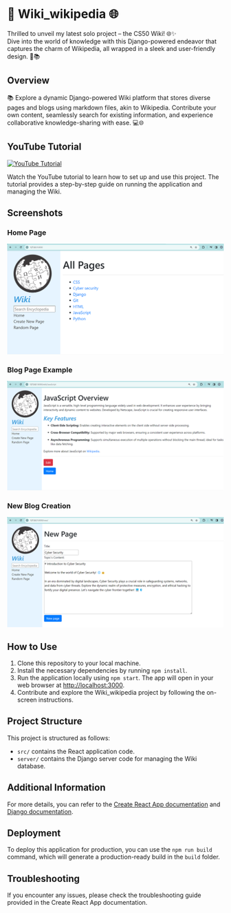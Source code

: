 # 🚀 Wiki_wikipedia 🌐
 
Thrilled to unveil my latest solo project – the CS50 Wiki! 🌐✨  
Dive into the world of knowledge with this Django-powered endeavor that captures the charm of Wikipedia, all wrapped in a sleek and user-friendly design. 🚀📚

## Overview

📚 Explore a dynamic Django-powered Wiki platform that stores diverse pages and blogs using markdown files, akin to Wikipedia. Contribute your own content, seamlessly search for existing information, and experience collaborative knowledge-sharing with ease. 💻🌐

## YouTube Tutorial

[![YouTube Tutorial](https://upload.wikimedia.org/wikipedia/commons/thumb/0/09/YouTube_full-color_icon_%282017%29.svg/239px-YouTube_full-color_icon_%282017%29.svg.png)](https://www.youtube.com/watch?v=b-4kOQwNfUM&t=7s)

Watch the YouTube tutorial to learn how to set up and use this project. The tutorial provides a step-by-step guide on running the application and managing the Wiki.

## Screenshots

### Home Page
[![Home Page](wiki/CS50W_P1_home.png)](https://www.youtube.com/watch?v=b-4kOQwNfUM&t=7s)

### Blog Page Example
![Blog Page Example](wiki/CS50W_P1_blog.png)

### New Blog Creation
![New Blog Creation](wiki/CS50W_P1_blog_create.png)

## How to Use

1. Clone this repository to your local machine.
2. Install the necessary dependencies by running `npm install`.
3. Run the application locally using `npm start`. The app will open in your web browser at [http://localhost:3000](http://localhost:3000).
4. Contribute and explore the Wiki_wikipedia project by following the on-screen instructions.

## Project Structure

This project is structured as follows:

- `src/` contains the React application code.
- `server/` contains the Django server code for managing the Wiki database.

## Additional Information

For more details, you can refer to the [Create React App documentation](https://facebook.github.io/create-react-app/docs/getting-started) and [Django documentation](https://docs.djangoproject.com/).

## Deployment

To deploy this application for production, you can use the `npm run build` command, which will generate a production-ready build in the `build` folder.

## Troubleshooting

If you encounter any issues, please check the troubleshooting guide provided in the Create React App documentation.

